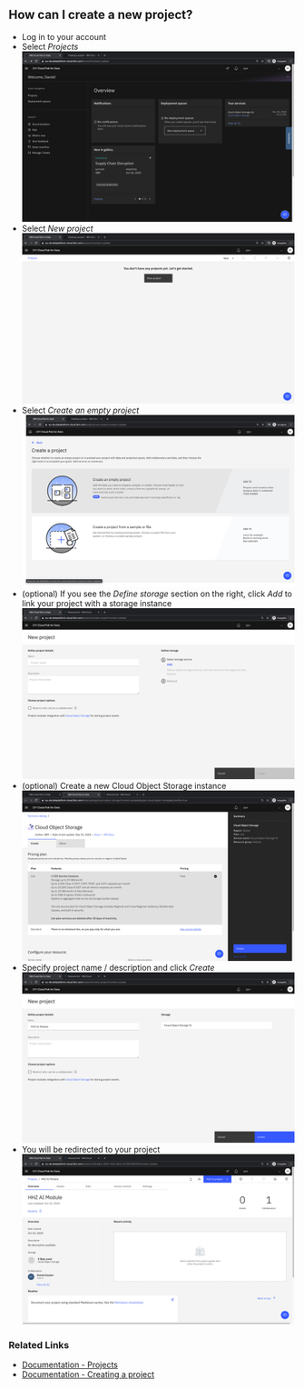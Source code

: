 ## How can I create a new project?
- Log in to your account
- Select _Projects_
![](./screenshots/1.png)
- Select _New project_
![](./screenshots/2.png)
- Select _Create an empty project_
![](./screenshots/3.png)
- (optional) If you see the _Define storage_ section on the right, click _Add_ to link your project with a storage instance
![](./screenshots/4.png)
- (optional) Create a new Cloud Object Storage instance
![](./screenshots/5.png)
- Specify project name / description and click _Create_
![](./screenshots/6.png)
- You will be redirected to your project
![](./screenshots/7.png)


### Related Links
- [Documentation - Projects](https://dataplatform.cloud.ibm.com/docs/content/wsj/manage-data/manage-projects.html)
- [Documentation - Creating a project](https://dataplatform.cloud.ibm.com/docs/content/wsj/getting-started/projects.html)
